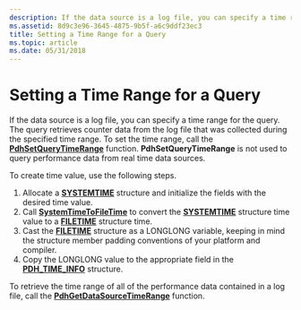 ```yaml
---
description: If the data source is a log file, you can specify a time range for the query.
ms.assetid: 8d9c3e96-3645-4875-9b5f-a6c9ddf23ec3
title: Setting a Time Range for a Query
ms.topic: article
ms.date: 05/31/2018
---
```


# Setting a Time Range for a Query

If the data source is a log file, you can specify a time range for the query. The query retrieves counter data from the log file that was collected during the specified time range. To set the time range, call the [**PdhSetQueryTimeRange**](/windows/desktop/api/Pdh/nf-pdh-pdhsetquerytimerange) function. **PdhSetQueryTimeRange** is not used to query performance data from real time data sources.

To create time value, use the following steps.

1.  Allocate a [**SYSTEMTIME**](/windows/desktop/api/minwinbase/ns-minwinbase-systemtime) structure and initialize the fields with the desired time value.
2.  Call [**SystemTimeToFileTime**](/windows/desktop/api/timezoneapi/nf-timezoneapi-systemtimetofiletime) to convert the [**SYSTEMTIME**](/windows/desktop/api/minwinbase/ns-minwinbase-systemtime) structure time value to a [**FILETIME**](/windows/desktop/api/minwinbase/ns-minwinbase-filetime) structure time.
3.  Cast the [**FILETIME**](/windows/desktop/api/minwinbase/ns-minwinbase-filetime) structure as a LONGLONG variable, keeping in mind the structure member padding conventions of your platform and compiler.
4.  Copy the LONGLONG value to the appropriate field in the [**PDH\_TIME\_INFO**](/windows/desktop/api/Pdh/ns-pdh-pdh_time_info) structure.

To retrieve the time range of all of the performance data contained in a log file, call the [**PdhGetDataSourceTimeRange**](/windows/desktop/api/Pdh/nf-pdh-pdhgetdatasourcetimerangea) function.

 

 
